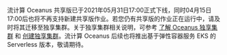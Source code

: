 流计算 Oceanus 共享版已于2021年05月31日17:00正式下线，同时04月15日17:00后也将不再支持新建共享版作业。若您仍有共享版的作业正在运行中，请及时将其迁移至独享集群。关于独享集群相关说明，可参考 [了解 Oceanus 独享集群](https://cloud.tencent.com/document/product/849/48297) 和 [创建独享集群](https://cloud.tencent.com/document/product/849/48298)。流计算 Oceanus 后续也将推出基于弹性容器服务 EKS 的 Serverless 版本，敬请期待。

